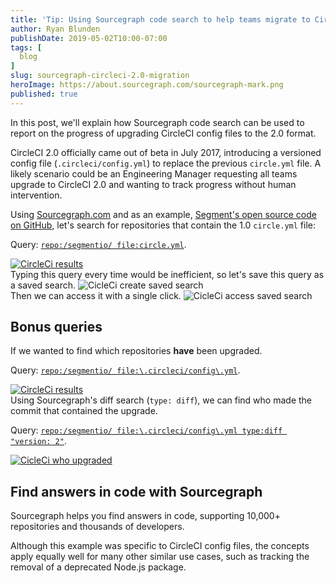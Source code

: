 ```yaml
---
title: 'Tip: Using Sourcegraph code search to help teams migrate to CircleCI 2.0'
author: Ryan Blunden
publishDate: 2019-05-02T10:00-07:00
tags: [
  blog
]
slug: sourcegraph-circleci-2.0-migration
heroImage: https://about.sourcegraph.com/sourcegraph-mark.png
published: true
---
```


In this post, we'll explain how Sourcegraph code search can be used to report on the progress of upgrading CircleCI config files to the 2.0 format.

CircleCI 2.0 officially came out of beta in July 2017, introducing a versioned config file (`.circleci/config.yml`) to replace the previous `circle.yml` file. A likely scenario could be an Engineering Manager requesting all teams upgrade to CircleCI 2.0 and wanting to track progress without human intervention.

Using [Sourcegraph.com](https://sourcegraph.com/) and as an example, [Segment's open source code on GitHub](https://github.com/segmentio), let's search for repositories that contain the 1.0 `circle.yml` file:

<div className="text-center" style={{marginBottom: '-1rem'}}>

  Query: [`repo:/segmentio/ file:circle.yml`](https://sourcegraph.com/search?q=repo:/segmentio/+file:circle.yml).

</div>

<a href="https://sourcegraph.com/search?q=repo:/segmentio/+file:circle.yml">
  <img src="https://about.sourcegraph.com/blog/circleci-results.png" alt="CircleCi results" />
</a>

<div style={{marginTop:'2rem'}}>
  Typing this query every time would be inefficient, so let's save this query as a saved search.
  <img src="https://about.sourcegraph.com/blog/circleci-create-saved-search.png" alt="CicleCi create saved search"/>
</div>

<div style={{marginTop:'2rem'}}>
  Then we can access it with a single click.
  <img src="https://about.sourcegraph.com/blog/circleci-access-saved-search.png" alt="CicleCi access saved search"/>
</div>

## Bonus queries

If we wanted to find which repositories **have** been upgraded.

<div className="text-center" style={{marginBottom: '-1rem'}}>

Query: [`repo:/segmentio/ file:\.circleci/config\.yml`](https://sourcegraph.com/search?q=repo:/segmentio/+file:%5C.circleci/config%5C.yml).

</div>

<div className="text-center">
  <a href="https://sourcegraph.com/search?q=repo:/segmentio/+file:circle.yml">
    <img src="https://about.sourcegraph.com/blog/circleci-results.png" alt="CircleCi results"/>
  </a>
</div>

<div tyle={{marginTop:'2rem'}}>
  Using Sourcegraph's diff search (<code>type: diff</code>), we can find who made the commit that contained the upgrade.
</div>

<div className="text-center" style={{marginBottom: '-1rem'}}>

  Query: [`repo:/segmentio/ file:\.circleci/config\.yml type:diff "version: 2"`](https://sourcegraph.com/search?q=repo:/segmentio/+file:%5C.circleci/config%5C.yml+type:diff+%22version:+2%22).

</div>

<a href="https://sourcegraph.com/search?q=repo:/segmentio/+file:circle.yml">
  <img src="https://about.sourcegraph.com/blog/circleci-who-upgraded.png" alt="CicleCi who upgraded" />
</a>

## Find answers in code with Sourcegraph

Sourcegraph helps you find answers in code, supporting 10,000+ repositories and thousands of developers.

Although this example was specific to CircleCI config files, the concepts apply equally well for many other similar use cases, such as tracking the removal of a deprecated Node.js package.

<style>
{`
  .blog-post__body img { border: none; }
  .blog-post__body code { font-size: 0.9rem; }
`}
</style>
